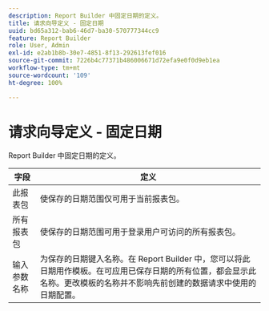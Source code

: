 ```yaml
---
description: Report Builder 中固定日期的定义。
title: 请求向导定义 - 固定日期
uuid: bd65a312-bab6-46d7-ba30-570777344cc9
feature: Report Builder
role: User, Admin
exl-id: e2ab1b8b-30e7-4851-8f13-292613fef016
source-git-commit: 7226b4c77371b486006671d72efa9e0f0d9eb1ea
workflow-type: tm+mt
source-wordcount: '109'
ht-degree: 100%

---
```


# 请求向导定义 - 固定日期

Report Builder 中固定日期的定义。

| 字段 | 定义 |
|--- |--- |
| 此报表包 | 使保存的日期范围仅可用于当前报表包。 |
| 所有报表包 | 使保存的日期范围可用于登录用户可访问的所有报表包。 |
| 输入参数名称 | 为保存的日期键入名称。在 Report Builder 中，您可以将此日期用作模板。在可应用已保存日期的所有位置，都会显示此名称。更改模板的名称并不影响先前创建的数据请求中使用的日期配置。 |
